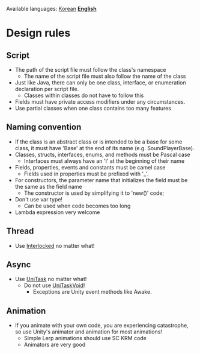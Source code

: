 Available languages: [Korean](DESIGN-RULES.md) [**English**](DESIGN-RULES-EN.md)

# Design rules
## Script
* The path of the script file must follow the class's namespace
  * The name of the script file must also follow the name of the class
* Just like Java, there can only be one class, interface, or enumeration declaration per script file.
  * Classes within classes do not have to follow this
* Fields must have private access modifiers under any circumstances.
* Use partial classes when one class contains too many features

## Naming convention
* If the class is an abstract class or is intended to be a base for some class, it must have 'Base' at the end of its name (e.g. SoundPlayerBase).
* Classes, structs, interfaces, enums, and methods must be Pascal case
  * Interfaces must always have an 'I' at the beginning of their name
* Fields, properties, events and constants must be camel case
  * Fields used in properties must be prefixed with '\_'.
* For constructors, the parameter name that initializes the field must be the same as the field name
  * The constructor is used by simplifying it to 'new()' code;
* Don't use var type!
  * Can be used when code becomes too long
* Lambda expression very welcome

## Thread
* Use [Interlocked](https://docs.microsoft.com/ko-kr/dotnet/api/system.threading.interlocked) no matter what!

## Async
* Use [UniTask](https://github.com/Cysharp/UniTask) no matter what!
  * Do not use [UniTaskVoid](https://github.com/Cysharp/UniTask/blob/master/src/UniTask/Assets/Plugins/UniTask/Runtime/UniTaskVoid.cs)!
    * Exceptions are Unity event methods like Awake.

## Animation
* If you animate with your own code, you are experiencing catastrophe, so use Unity's animator and animation for most animations!
  * Simple Lerp animations should use SC KRM code
  * Animators are very good
